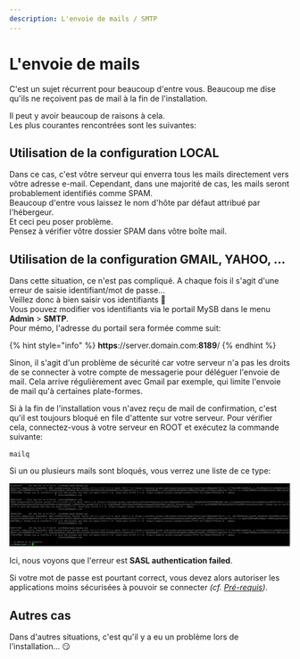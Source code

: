 ```yaml
---
description: L'envoie de mails / SMTP
---
```


# L'envoie de mails

C'est un sujet récurrent pour beaucoup d'entre vous. Beaucoup me dise qu'ils ne reçoivent pas de mail à la fin de l'installation.

Il peut y avoir beaucoup de raisons à cela.  
Les plus courantes rencontrées sont les suivantes:

## Utilisation de la configuration LOCAL

Dans ce cas, c'est vôtre serveur qui enverra tous les mails directement vers vôtre adresse e-mail. Cependant, dans une majorité de cas, les mails seront probablement identifiés comme SPAM.  
Beaucoup d'entre vous laissez le nom d'hôte par défaut attribué par l'hébergeur.  
Et ceci peu poser problème.  
Pensez à vérifier vôtre dossier SPAM dans vôtre boîte mail.

## Utilisation de la configuration GMAIL, YAHOO, ...

Dans cette situation, ce n'est pas compliqué. A chaque fois il s'agit d'une erreur de saisie identifiant/mot de passe...  
Veillez donc à bien saisir vos identifiants 🧐   
Vous pouvez modifier vos identifiants via le portail MySB dans le menu **Admin** &gt; **SMTP**.  
Pour mémo, l'adresse du portail sera formée comme suit:

{% hint style="info" %}
**https**://server.domain.com:**8189**/
{% endhint %}

Sinon, il s'agit d'un problème de sécurité car votre serveur n'a pas les droits de se connecter à votre compte de messagerie pour déléguer l'envoie de mail. Cela arrive régulièrement avec Gmail par exemple, qui limite l'envoie de mail qu'à certaines plate-formes.

Si à la fin de l'installation vous n'avez reçu de mail de confirmation, c'est qu'il est toujours bloqué en file d'attente sur votre serveur. Pour vérifier cela, connectez-vous à votre serveur en ROOT et exécutez la commande suivante:

```text
mailq
```

Si un ou plusieurs mails sont bloqués, vous verrez une liste de ce type:

![Liste de mails bloqu&#xE9;s et en attente](../.gitbook/assets/mailq.jpg)

Ici, nous voyons que l'erreur est **SASL authentication failed**.

Si votre mot de passe est pourtant correct, vous devez alors autoriser les applications moins sécurisées à pouvoir se connecter _\(cf._ [_Pré-requis_](https://mysb.gitbook.io/doc/~/edit/drafts/-LS9xi-gc9Grq6Zkdqn7/v/v5.3_fr/installation/pre-requis#mails)_\)_.

## Autres cas

Dans d'autres situations, c'est qu'il y a eu un problème lors de l'installation... 😏 

